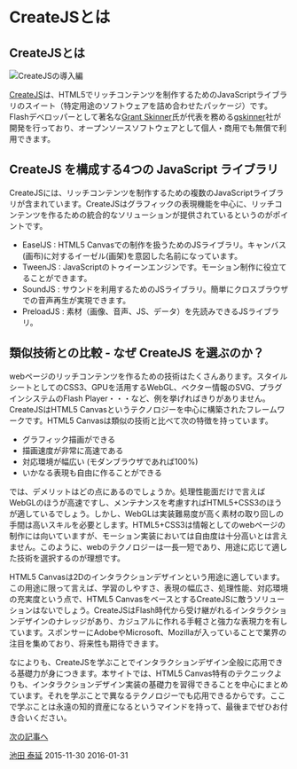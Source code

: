 # CreateJSとは

## CreateJSとは

![CreateJSの導入編](../imgs/title_createjs.jpg)

[CreateJS](http://www.createjs.com)は、HTML5でリッチコンテンツを制作するためのJavaScriptライブラリのスイート（特定用途のソフトウェアを詰め合わせたパッケージ）です。Flashデベロッパーとして著名な[Grant Skinner](https://twitter.com/gskinner)氏が代表を務める[gskinner](http://gskinner.com/)社が開発を行っており、オープンソースソフトウェアとして個人・商用でも無償で利用できます。

## CreateJS を構成する4つの JavaScript ライブラリ

CreateJSには、リッチコンテンツを制作するための複数のJavaScriptライブラリが含まれています。CreateJSはグラフィックの表現機能を中心に、リッチコンテンツを作るための統合的なソリューションが提供されているというのがポイントです。

- EaselJS	: HTML5 Canvasでの制作を扱うためのJSライブラリ。キャンバス(画布)に対するイーゼル(画架)を意図した名前になっています。
- TweenJS	: JavaScriptのトゥイーンエンジンです。モーション制作に役立てることができます。
- SoundJS	: サウンドを利用するためのJSライブラリ。簡単にクロスブラウザでの音声再生が実現できます。
- PreloadJS	: 素材（画像、音声、JS、データ）を先読みできるJSライブラリ。


## 類似技術との比較 - なぜ CreateJS を選ぶのか？

webページのリッチコンテンツを作るための技術はたくさんあります。スタイルシートとしてのCSS3、GPUを活用するWebGL、ベクター情報のSVG、プラグインシステムのFlash Player・・・など、例を挙げればきりがありません。CreateJSはHTML5 Canvasというテクノロジーを中心に構築されたフレームワークです。HTML5 Canvasは類似の技術と比べて次の特徴を持っています。

- グラフィック描画ができる
- 描画速度が非常に高速である
- 対応環境が幅広い (モダンブラウザであれば100%)
- いかなる表現も自由に作ることができる

では、デメリットはどの点にあるのでしょうか。処理性能面だけで言えばWebGLのほうが高速ですし、メンテナンスを考慮すればHTML5+CSS3のほうが適しているでしょう。しかし、WebGLは実装難易度が高く素材の取り回しの手間は高いスキルを必要とします。HTML5+CSS3は情報としてのwebページの制作には向いていますが、モーション実装においては自由度は十分高いとは言えません。このように、webのテクノロジーは一長一短であり、用途に応じて適した技術を選択するのが理想です。

HTML5 Canvasは2Dのインタラクションデザインという用途に適しています。この用途に限って言えば、学習のしやすさ、表現の幅広さ、処理性能、対応環境の充実度という点で、HTML5 CanvasをベースとするCreateJSに敵うソリューションはないでしょう。CreateJSはFlash時代から受け継がれるインタラクションデザインのナレッジがあり、カジュアルに作れる手軽さと強力な表現力を有しています。スポンサーにAdobeやMicrosoft、Mozillaが入っていることで業界の注目を集めており、将来性も期待できます。

なによりも、CreateJSを学ぶことでインタラクションデザイン全般に応用できる基礎力が身につきます。本サイトでは、HTML5 Canvas特有のテクニックよりも、インタラクションデザイン実装の基礎力を習得できることを中心にまとめています。それを学ぶことで異なるテクノロジーでも応用できるからです。ここで学ぶことは永遠の知的資産になるというマインドを持って、最後までぜひお付き合いください。


[次の記事へ](basic_showcase.md)


<article-author>[池田 泰延](https://twitter.com/clockmaker)</article-author>
<article-date-published>2015-11-30</article-date-published>
<article-date-modified>2016-01-31</article-date-modified>
